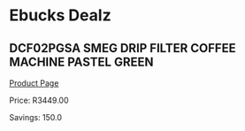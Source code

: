 
# Ebucks Dealz
## DCF02PGSA SMEG DRIP FILTER COFFEE MACHINE PASTEL GREEN
[Product Page](https://www.ebucks.com/web/shop/productSelected.do?prodId=1158954177&catId=1157555110)

Price: R3449.00

Savings: 150.0


	